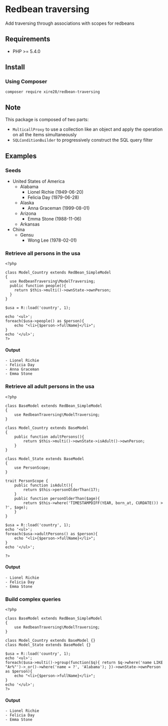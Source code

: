 # Redbean traversing
Add traversing through associations with scopes for redbeans

## Requirements

- PHP >= 5.4.0

## Install
### Using Composer

```
composer require xire28/redbean-traversing
```

## Note
This package is composed of two parts:
- `MulticallProxy` to use a collection like an object and apply the operation on all the items simultaneously
- `SQLConditionBuilder` to progressively construct the SQL query filter

## Examples
### Seeds

- United States of America
	- Alabama
		- Lionel Richie (1949-06-20)
		- Felicia Day (1979-06-28)
	- Alaska
		- Anna Graceman (1999-08-01)
	- Arizona
		- Emma Stone (1988-11-06)
	- Arkansas
- China
	- Gensu
		- Wong Lee (1978-02-01)

### Retrieve all persons in the usa

```
<?php

class Model_Country extends RedBean_SimpleModel
{
  use RedbeanTraversing\ModelTraversing;
  public function people(){
    return $this->multi()->ownState->ownPerson;
  }
}

$usa = R::load('country', 1);

echo '<ul>';
foreach($usa->people() as $person){
	echo "<li>{$person->fullName}</li>";
}
echo '</ul>';
?>
```

#### Output
```
- Lionel Richie
- Felicia Day
- Anna Graceman
- Emma Stone
```

### Retrieve all adult persons in the usa
```
<?php

class BaseModel extends RedBean_SimpleModel
{
  	use RedbeanTraversing\ModelTraversing;
}

class Model_Country extends BaseModel
{
	public function adultPersons(){
    	return $this->multi()->ownState->isAdult()->ownPerson;
	}
}

class Model_State extends BaseModel
{
  	use PersonScope;
}

trait PersonScope {
	public function isAdult(){
		return $this->personOlderThan(17);
	}
	public function personOlderThan($age){
    	return $this->where('TIMESTAMPDIFF(YEAR, born_at, CURDATE()) > ?', $age);
	}
}

$usa = R::load('country', 1);
echo '<ul>';
foreach($usa->adultPersons() as $person){
	echo "<li>{$person->fullName}</li>";
}
echo '</ul>';

?>
```

#### Output
```
- Lionel Richie
- Felicia Day
- Emma Stone
```

### Build complex queries
```
<?php

class BaseModel extends RedBean_SimpleModel
{
  	use RedbeanTraversing\ModelTraversing;
}

class Model_Country extends BaseModel {}
class Model_State extends BaseModel {}

$usa = R::load('country', 1);
echo '<ul>';
foreach($usa->multi()->group(function($q){ return $q->where('name LIKE "Ar%"')->_or()->where('name = ?', 'Alabama'); })->ownState->ownPerson as $person){
	echo "<li>{$person->fullName}</li>";
}
echo '</ul>';
?>
```

#### Output
```
- Lionel Richie
- Felicia Day
- Emma Stone
```
